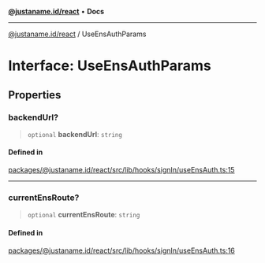 [**@justaname.id/react**](../README.md) • **Docs**

***

[@justaname.id/react](../globals.md) / UseEnsAuthParams

# Interface: UseEnsAuthParams

## Properties

### backendUrl?

> `optional` **backendUrl**: `string`

#### Defined in

[packages/@justaname.id/react/src/lib/hooks/signIn/useEnsAuth.ts:15](https://github.com/JustaName-id/JustaName-sdk/blob/dc845c10af242e3ca87d95ef392516ac0bfa8b95/packages/@justaname.id/react/src/lib/hooks/signIn/useEnsAuth.ts#L15)

***

### currentEnsRoute?

> `optional` **currentEnsRoute**: `string`

#### Defined in

[packages/@justaname.id/react/src/lib/hooks/signIn/useEnsAuth.ts:16](https://github.com/JustaName-id/JustaName-sdk/blob/dc845c10af242e3ca87d95ef392516ac0bfa8b95/packages/@justaname.id/react/src/lib/hooks/signIn/useEnsAuth.ts#L16)
